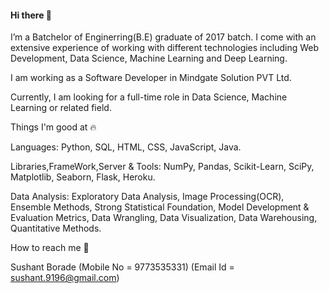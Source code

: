 #### Hi there 👋

I’m a Batchelor of Enginerring(B.E) graduate of 2017 batch. I come with an extensive experience of working with different technologies including Web Development, Data Science, Machine Learning and Deep Learning.

I am working as a Software Developer in Mindgate Solution PVT Ltd.

Currently, I am looking for a full-time role in Data Science, Machine Learning or related field.

Things I'm good at 🔥

Languages: Python, SQL, HTML, CSS, JavaScript, Java.

Libraries,FrameWork,Server & Tools: NumPy, Pandas, Scikit-Learn, SciPy, Matplotlib, Seaborn, Flask, Heroku.

Data Analysis: Exploratory Data Analysis, Image Processing(OCR), Ensemble Methods, Strong Statistical Foundation, Model Development & Evaluation Metrics, Data Wrangling, Data Visualization, Data Warehousing, Quantitative Methods.

How to reach me 📱

Sushant Borade
(Mobile No = 9773535331)
(Email Id = sushant.9196@gmail.com)
